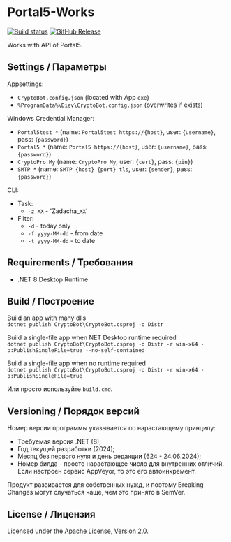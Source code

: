 # Portal5-Works
[![Build status](https://ci.appveyor.com/api/projects/status/25pytmgy12ey90ak?svg=true)](https://ci.appveyor.com/project/diev/portal5-works)
[![GitHub Release](https://img.shields.io/github/release/diev/Portal5-Works.svg)](https://github.com/diev/Portal5-Works/releases/latest)

Works with API of Portal5.

## Settings / Параметры

Appsettings:

- `CryptoBot.config.json` (located with App `exe`)
- `%ProgramData%\Diev\CryptoBot.config.json` (overwrites if exists)

Windows Credential Manager:

- `Portal5test *` (name: `Portal5test https://{host}`, user: `{username}`, pass: `{password}`)
- `Portal5 *` (name: `Portal5 https://{host}`, user: `{username}`, pass: `{password}`)
- `CryptoPro My` (name: `CryptoPro My`, user: `{cert}`, pass: `{pin}`)
- `SMTP *` (name: `SMTP {host} {port} tls`, user: `{sender}`, pass: `{password}`)

CLI:

- Task:
  - `-z XX` - 'Zadacha_`XX`'
- Filter:
  - `-d` - today only
  - `-f yyyy-MM-dd` - from date
  - `-t yyyy-MM-dd` - to date

## Requirements / Требования

- .NET 8 Desktop Runtime

## Build / Построение

Build an app with many dlls  
`dotnet publish CryptoBot\CryptoBot.csproj -o Distr`

Build a single-file app when NET Desktop runtime required  
`dotnet publish CryptoBot\CryptoBot.csproj -o Distr -r win-x64 -p:PublishSingleFile=true --no-self-contained`

Build a single-file app when no runtime required  
`dotnet publish CryptoBot\CryptoBot.csproj -o Distr -r win-x64 -p:PublishSingleFile=true`

Или просто используйте `build.cmd`.

## Versioning / Порядок версий

Номер версии программы указывается по нарастающему принципу:

* Требуемая версия .NET (8);
* Год текущей разработки (2024);
* Месяц без первого нуля и день редакции (624 - 24.06.2024);
* Номер билда - просто нарастающее число для внутренних отличий.
Если настроен сервис AppVeyor, то это его автоинкремент.

Продукт развивается для собственных нужд, и поэтому
Breaking Changes могут случаться чаще, чем это принято в SemVer.

## License / Лицензия

Licensed under the [Apache License, Version 2.0].

[Apache License, Version 2.0]: LICENSE
